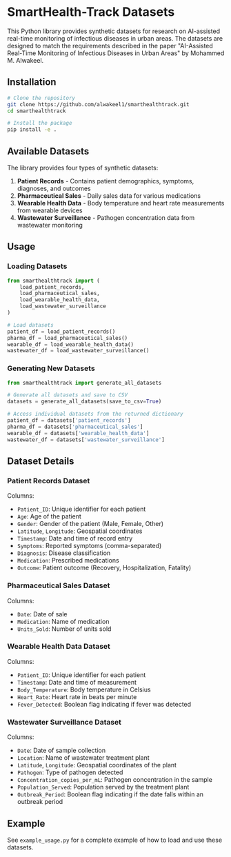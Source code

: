 # SmartHealth-Track Datasets

This Python library provides synthetic datasets for research on AI-assisted real-time monitoring of infectious diseases in urban areas. The datasets are designed to match the requirements described in the paper "AI-Assisted Real-Time Monitoring of Infectious Diseases in Urban Areas" by Mohammed M. Alwakeel.

## Installation

```bash
# Clone the repository
git clone https://github.com/alwakeel1/smarthealthtrack.git
cd smarthealthtrack

# Install the package
pip install -e .
```

## Available Datasets

The library provides four types of synthetic datasets:

1. **Patient Records** - Contains patient demographics, symptoms, diagnoses, and outcomes
2. **Pharmaceutical Sales** - Daily sales data for various medications
3. **Wearable Health Data** - Body temperature and heart rate measurements from wearable devices  
4. **Wastewater Surveillance** - Pathogen concentration data from wastewater monitoring

## Usage

### Loading Datasets

```python
from smarthealthtrack import (
    load_patient_records,
    load_pharmaceutical_sales, 
    load_wearable_health_data,
    load_wastewater_surveillance
)

# Load datasets
patient_df = load_patient_records()
pharma_df = load_pharmaceutical_sales()
wearable_df = load_wearable_health_data()
wastewater_df = load_wastewater_surveillance()
```

### Generating New Datasets

```python
from smarthealthtrack import generate_all_datasets

# Generate all datasets and save to CSV
datasets = generate_all_datasets(save_to_csv=True)

# Access individual datasets from the returned dictionary
patient_df = datasets['patient_records']
pharma_df = datasets['pharmaceutical_sales']
wearable_df = datasets['wearable_health_data']
wastewater_df = datasets['wastewater_surveillance']
```

## Dataset Details

### Patient Records Dataset

Columns:
- `Patient_ID`: Unique identifier for each patient
- `Age`: Age of the patient
- `Gender`: Gender of the patient (Male, Female, Other)
- `Latitude`, `Longitude`: Geospatial coordinates
- `Timestamp`: Date and time of record entry
- `Symptoms`: Reported symptoms (comma-separated)
- `Diagnosis`: Disease classification
- `Medication`: Prescribed medications
- `Outcome`: Patient outcome (Recovery, Hospitalization, Fatality)

### Pharmaceutical Sales Dataset

Columns:
- `Date`: Date of sale
- `Medication`: Name of medication
- `Units_Sold`: Number of units sold

### Wearable Health Data Dataset

Columns:
- `Patient_ID`: Unique identifier for each patient
- `Timestamp`: Date and time of measurement
- `Body_Temperature`: Body temperature in Celsius
- `Heart_Rate`: Heart rate in beats per minute
- `Fever_Detected`: Boolean flag indicating if fever was detected

### Wastewater Surveillance Dataset

Columns:
- `Date`: Date of sample collection
- `Location`: Name of wastewater treatment plant
- `Latitude`, `Longitude`: Geospatial coordinates of the plant
- `Pathogen`: Type of pathogen detected
- `Concentration_copies_per_mL`: Pathogen concentration in the sample
- `Population_Served`: Population served by the treatment plant
- `Outbreak_Period`: Boolean flag indicating if the date falls within an outbreak period

## Example

See `example_usage.py` for a complete example of how to load and use these datasets.
